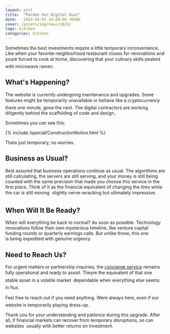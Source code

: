 ```yaml
---
layout: post
title:  "Pardon Our Digital Dust"
date:   2024-09-02 10:00:00 +0400
cover: /assets/img/news/2023/
tags: kitchen
categories: kitchen
---
```


Sometimes the best investments require a&nbsp;little temporary inconvenience. Like when your favorite neighborhood restaurant closes for renovations and you&#146;re forced to&nbsp;cook at&nbsp;home, discovering that your culinary skills peaked with microwave ramen.

## What's Happening?
The website is&nbsp;currently undergoing maintenance and upgrades. Some features might be&nbsp;temporarily unavailable or&nbsp;behave like a&nbsp;cryptocurrency&nbsp;&#151; there one minute, gone the next. The digital contractors are working diligently behind the scaffolding of&nbsp;code and design.

Sometimes you can see this:

<div class="Space">{% include /special/ConstructionNotice.html %}</div>

Thats just temporary, no worries.

## Business as Usual?
Rest assured that business operations continue as&nbsp;usual. The algorithms are still calculating, the servers are still serving, and your money is&nbsp;still being counted with the same precision that made you choose this service in&nbsp;the first place. Think of&nbsp;it&nbsp;as&nbsp;the financial equivalent of&nbsp;changing the tires while the car is&nbsp;still moving&nbsp;&#151; slightly nerve-wracking but ultimately impressive.

## When Will It&nbsp;Be&nbsp;Ready?
When will everything be&nbsp;back to&nbsp;normal? As&nbsp;soon as&nbsp;possible. Technology renovations follow their own mysterious timeline, like venture capital funding rounds or&nbsp;quarterly earnings calls. But unlike those, this one is&nbsp;being expedited with genuine urgency.

## Need to&nbsp;Reach Us?
For urgent matters or&nbsp;partnership inquiries, the [concierge service](/about/contacts) remains fully operational and ready to&nbsp;assist. They&#146;re the equivalent of&nbsp;that one stable asset in&nbsp;a&nbsp;volatile market&nbsp;&#151; dependable when everything else seems in&nbsp;flux.

Feel free to&nbsp;reach out if&nbsp;you need anything. We&#146;re always here, even if&nbsp;our website is&nbsp;temporarily playing dress-up.

Thank you for your understanding and patience during this upgrade. After all, if&nbsp;financial markets can recover from temporary disruptions, so&nbsp;can websites&nbsp;&#151; usually with better returns on&nbsp;investment.
